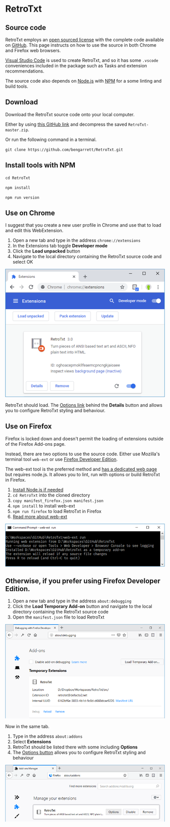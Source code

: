 # RetroTxt

## Source code

RetroTxt employs an [open sourced license](https://choosealicense.com/licenses/lgpl-3.0/) with the complete code available on [GitHub](https://github.com/bengarrett/RetroTxt). This page instructs on how to use the source in both Chrome and Firefox web browsers.

[Visual Studio Code](https://code.visualstudio.com) is used to create RetroTxt, and so it has some `.vscode` conveniences included in the package such as Tasks and extension recommendations.

The source code also depends on [Node.js](https://nodejs.org) with [NPM](https://www.npmjs.com) for a some linting and build tools.

## Download

Download the RetroTxt source code onto your local computer.

Either by using [this GitHub link](https://github.com/bengarrett/RetroTxt/archive/master.zip) and decompress the saved `RetroTxt-master.zip`.

Or run the following command in a terminal.

`git clone https://github.com/bengarrett/RetroTxt.git`

## Install tools with NPM

`cd RetroTxt`

`npm install`

`npm run version`

## Use on Chrome

I suggest that you create a new user profile in Chrome and use that to load and edit this WebExtension.

1.  Open a new tab and type in the address `chrome://extensions`
1.  In the Extensions tab toggle **Developer mode**
1.  Click the **Load unpacked** button
1.  Navigate to the local directory containing the RetroTxt source code and select OK

![Font options selection](assets/sourcecode_chrome_loaded.png)

RetroTxt should load. The [Options link](options.md) behind the **Details** button and allows you to configure RetroTxt styling and behaviour.

## Use on Firefox

Firefox is locked down and doesn't permit the loading of extensions outside of the Firefox Add-ons page.

Instead, there are two options to use the source code. Either use Mozilla's terminal tool `web-ext` or use [Firefox Developer Edition](https://www.mozilla.org/en-US/firefox/developer/).

The web-ext tool is the preferred method and [has a dedicated web page](https://developer.mozilla.org/en-US/Add-ons/WebExtensions/Getting_started_with_web-ext) but requires node.js. It allows you to lint, run with options or build RetroTxt in Firefox.

1. [Install Node.js if needed](https://nodejs.org)
1. `cd RetroTxt` into the cloned directory
1. `copy manifest_firefox.json manifest.json`
1. `npm install` to install web-ext
1. `npm run firefox` to load RetroTxt in Firefox
1. [Read more about web-ext](https://developer.mozilla.org/en-US/Add-ons/WebExtensions/Getting_started_with_web-ext)

![web-ext run example](assets/web-ext_example.png)

## Otherwise, if you prefer using Firefox Developer Edition.

1.  Open a new tab and type in the address `about:debugging`
1.  Click the **Load Temporary Add-on** button and navigate to the local directory containing the RetroTxt source code
1.  Open the `manifest.json` file to load RetroTxt

![Font options selection](assets/sourcecode_firefox.png)

Now in the same tab.

1.  Type in the address `about:addons`
1.  Select **Extensions**
1.  RetroTxt should be listed there with some including **Options**
1.  The [Options button](options.md) allows you to configure RetroTxt styling and behaviour

![Font options selection](assets/sourcecode_firefox_addons.png)
